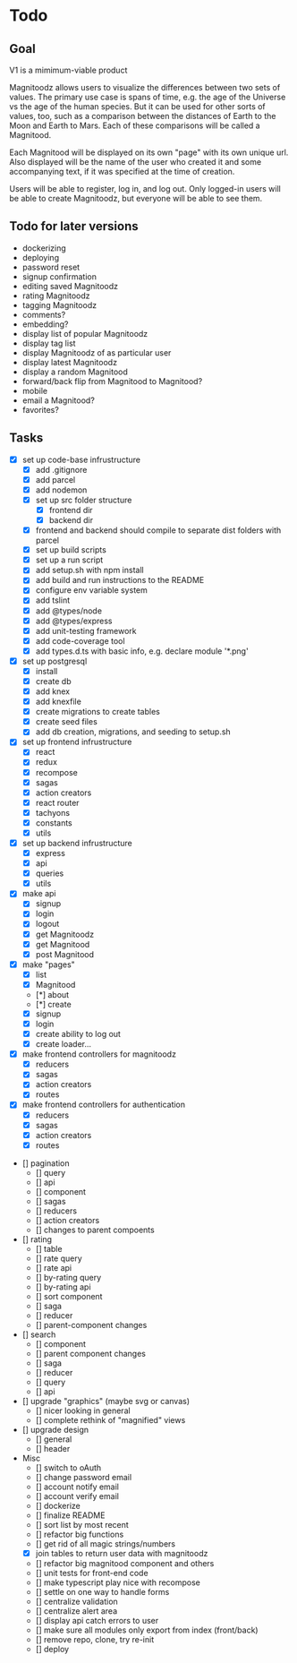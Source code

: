 # Todo

## Goal

V1 is a mimimum-viable product

Magnitoodz allows users to visualize the differences between two sets of values. The primary use case is spans of time, e.g. the age of the Universe vs the age of the human species. But it can be used for other sorts of values, too, such as a comparison between the distances of Earth to the Moon and Earth to Mars. Each of these comparisons will be called a Magnitood.

Each Magnitood will be displayed on its own "page" with its own unique url. Also displayed will be the name of the user who created it and some accompanying text, if it was specified at the time of creation.

Users will be able to register, log in, and log out. Only logged-in users will be able to create Magnitoodz, but everyone will be able to see them.

## Todo for later versions

- dockerizing
- deploying
- password reset
- signup confirmation
- editing saved Magnitoodz
- rating Magnitoodz
- tagging Magnitoodz
- comments?
- embedding?
- display list of popular Magnitoodz
- display tag list
- display Magnitoodz of as particular user
- display latest Magnitoodz
- display a random Magnitood
- forward/back flip from Magnitood to Magnitood?
- mobile
- email a Magnitood?
- favorites?

## Tasks

- [x] set up code-base infrustructure
  - [x] add .gitignore
  - [x] add parcel
  - [x] add nodemon
  - [x] set up src folder structure
    - [x] frontend dir
    - [x] backend dir
  - [x] frontend and backend should compile to separate dist folders with parcel
  - [x] set up build scripts
  - [x] set up a run script
  - [x] add setup.sh with npm install
  - [x] add build and run instructions to the README
  - [x] configure env variable system
  - [x] add tslint
  - [x] add @types/node
  - [x] add @types/express
  - [x] add unit-testing framework
  - [x] add code-coverage tool
  - [x] add types.d.ts with basic info, e.g. declare module '\*.png'
- [x] set up postgresql
  - [x] install
  - [x] create db
  - [x] add knex
  - [x] add knexfile
  - [x] create migrations to create tables
  - [x] create seed files
  - [x] add db creation, migrations, and seeding to setup.sh
- [x] set up frontend infrustructure
  - [x] react
  - [x] redux
  - [x] recompose
  - [x] sagas
  - [x] action creators
  - [x] react router
  - [x] tachyons
  - [x] constants
  - [x] utils
- [x] set up backend infrustructure
  - [x] express
  - [x] api
  - [x] queries
  - [x] utils
- [x] make api
  - [x] signup
  - [x] login
  - [x] logout
  - [x] get Magnitoodz
  - [x] get Magnitood
  - [x] post Magnitood
- [x] make "pages"
  - [x] list
  - [x] Magnitood
  - [*] about
  - [*] create
  - [x] signup
  - [x] login
  - [x] create ability to log out
  - [x] create loader...
- [x] make frontend controllers for magnitoodz
  - [x] reducers
  - [x] sagas
  - [x] action creators
  - [x] routes
- [x] make frontend controllers for authentication
  - [x] reducers
  - [x] sagas
  - [x] action creators
  - [x] routes
- [] pagination
  - [] query
  - [] api
  - [] component
  - [] sagas
  - [] reducers
  - [] action creators
  - [] changes to parent compoents
- [] rating
  - [] table
  - [] rate query
  - [] rate api
  - [] by-rating query
  - [] by-rating api
  - [] sort component
  - [] saga
  - [] reducer
  - [] parent-component changes
- [] search
  - [] component
  - [] parent component changes
  - [] saga
  - [] reducer
  - [] query
  - [] api
- [] upgrade "graphics" (maybe svg or canvas)
  - [] nicer looking in general
  - [] complete rethink of "magnified" views
- [] upgrade design
  - [] general
  - [] header
- Misc
  - [] switch to oAuth
  - [] change password email
  - [] account notify email
  - [] account verify email
  - [] dockerize
  - [] finalize README
  - [] sort list by most recent
  - [] refactor big functions
  - [] get rid of all magic strings/numbers
  - [x] join tables to return user data with magnitoodz
  - [] refactor big magnitood component and others
  - [] unit tests for front-end code
  - [] make typescript play nice with recompose
  - [] settle on one way to handle forms
  - [] centralize validation
  - [] centralize alert area
  - [] display api catch errors to user
  - [] make sure all modules only export from index (front/back)
  - [] remove repo, clone, try re-init
  - [] deploy

